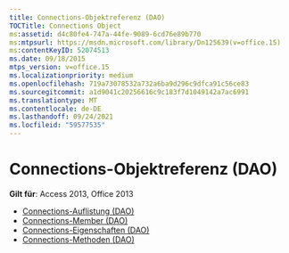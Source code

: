 ```yaml
---
title: Connections-Objektreferenz (DAO)
TOCTitle: Connections Object
ms:assetid: d4c80fe4-747a-44fe-9089-6cd76e89b770
ms:mtpsurl: https://msdn.microsoft.com/library/Dn125639(v=office.15)
ms:contentKeyID: 52074513
ms.date: 09/18/2015
mtps_version: v=office.15
ms.localizationpriority: medium
ms.openlocfilehash: 719a73078532a732a6ba9d296c9dfca91c56ce83
ms.sourcegitcommit: a1d9041c20256616c9c183f7d1049142a7ac6991
ms.translationtype: MT
ms.contentlocale: de-DE
ms.lasthandoff: 09/24/2021
ms.locfileid: "59577535"
---
```

# <a name="connections-object-reference-dao"></a>Connections-Objektreferenz (DAO)

**Gilt für**: Access 2013, Office 2013

- [Connections-Auflistung (DAO)](connections-collection-dao.md)
- [Connections-Member (DAO)](connections-members-dao.md)
- [Connections-Eigenschaften (DAO)](connections-properties-dao.md)
- [Connections-Methoden (DAO)](connections-methods-dao.md)

